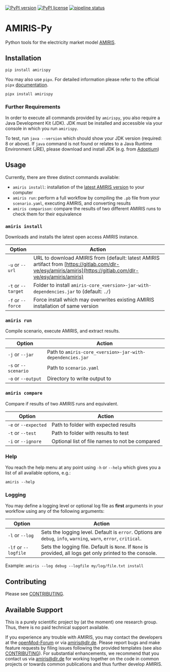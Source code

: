 <!-- SPDX-FileCopyrightText: 2022 German Aerospace Center <amiris@dlr.de>

SPDX-License-Identifier: Apache-2.0 -->

[![PyPI version](https://badge.fury.io/py/amirispy.svg)](https://badge.fury.io/py/amirispy)
[![PyPI license](https://img.shields.io/pypi/l/amirispy.svg)](https://badge.fury.io/py/amirispy)
[![pipeline status](https://gitlab.com/dlr-ve/esy/amiris/amiris-py/badges/main/pipeline.svg)](https://gitlab.com/dlr-ve/esy/amiris/amiris-py/commits/main)


# AMIRIS-Py
Python tools for the electricity market model [AMIRIS](https://dlr-ve.gitlab.io/esy/amiris/home/).

## Installation

    pip install amirispy


You may also use `pipx`. For detailed information please refer to the official `pipx` [documentation](https://github.com/pypa/pipx).

    pipx install amirispy


### Further Requirements

In order to execute all commands provided by `amirispy`, you also require a Java Development Kit (JDK).
JDK must be installed and accessible via your console in which you run `amirispy`. 

To test, run `java --version` which should show your JDK version (required: 8 or above).
If `java` command is not found or relates to a Java Runtime Environment (JRE), please download and install JDK (e.g. from [Adoptium](https://adoptium.net/de/temurin/releases/?version=11))


## Usage
Currently, there are three distinct commands available:

- `amiris install`: installation of the [latest AMIRIS version](https://gitlab.com/dlr-ve/esy/amiris/amiris) to your computer
- `amiris run`: perform a full workflow by compiling the `.pb` file from your `scenario.yaml`, executing AMIRIS, and converting results
- `amiris comparison`: compare the results of two different AMIRIS runs to check them for their equivalence


### `amiris install`
Downloads and installs the latest open access AMIRIS instance.

| Option             | Action                                                                                                                                                       |
|--------------------|--------------------------------------------------------------------------------------------------------------------------------------------------------------|
| `-u` or `--url`    | URL to download AMIRIS from (default: latest AMIRIS artifact from [https://gitlab.com/dlr-ve/esy/amiris/amiris](https://gitlab.com/dlr-ve/esy/amiris/amiris) |
| `-t` or `--target` | Folder to install `amiris-core_<version>-jar-with-dependencies.jar` to (default: `./`)                                                                       |
| `-f` or `--force`  | Force install which may overwrites existing AMIRIS installation of same version                                                                              |


### `amiris run`
Compile scenario, execute AMIRIS, and extract results.

| Option               | Action                                                    |
|----------------------|-----------------------------------------------------------|
| `-j` or `--jar`      | Path to `amiris-core_<version>-jar-with-dependencies.jar` |
| `-s` or `--scenario` | Path to `scenario.yaml`                                   |
| `-o` or `--output`   | Directory to write output to                              |


### `amiris compare`
Compare if results of two AMIRIS runs and equivalent.

| Option               | Action                                         |
|----------------------|------------------------------------------------|
| `-e` or `--expected` | Path to folder with expected results           |
| `-t` or `--test`     | Path to folder with results to test            |
| `-i` or `--ignore`   | Optional list of file names to not be compared |


### Help

You reach the help menu at any point using `-h` or `--help` which gives you a list of all available options, e.g.:

`amiris --help`


### Logging
You may define a logging level or optional log file as **first** arguments in your workflow using any of the following arguments:

| Option               | Action                                                                                                            |
|----------------------|-------------------------------------------------------------------------------------------------------------------|
| `-l` or `--log`      | Sets the logging level. Default is `error`. Options are `debug`, `info`, `warning`, `warn`, `error`, `critical`.  |
| `-lf` or `--logfile` | Sets the logging file. Default is `None`. If `None` is provided, all logs get only printed to the console.        |

Example: `amiris --log debug --logfile my/log/file.txt install`


## Contributing
Please see [CONTRIBUTING](CONTRIBUTING.md).

## Available Support
This is a purely scientific project by (at the moment) one research group. 
Thus, there is no paid technical support available.

If you experience any trouble with AMIRIS, you may contact the developers at the [openMod-Forum](https://forum.openmod.org/tag/amiris) or via [amiris@dlr.de](mailto:amiris@dlr.de).
Please report bugs and make feature requests by filing issues following the provided templates (see also [CONTRIBUTING](CONTRIBUTING.md)).
For substantial enhancements, we recommend that you contact us via [amiris@dlr.de](mailto:amiris@dlr.de) for working together on the code in common projects or towards common publications and thus further develop AMIRIS.
